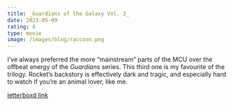 ```yaml
---
title: _Guardians of the Galaxy Vol. 3_
date: 2023-05-09
rating: 4
type: movie
image: /images/blog/raccoon.png
---
```


I’ve always preferred the more “mainstream” parts of the MCU over the offbeat energy of the _Guardians_ series. This third one is my favourite of the trilogy. Rocket’s backstory is effectively dark and tragic, and especially hard to watch if you’re an animal lover, like me.

[letterboxd link][1]

[1]:	https://letterboxd.com/film/guardians-of-the-galaxy-vol-3/